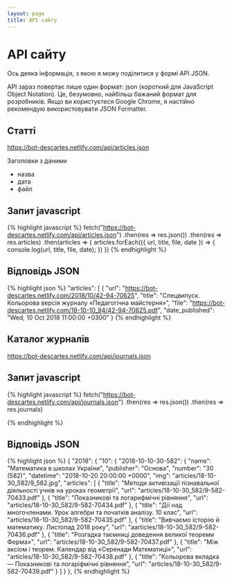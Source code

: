 ```yaml
---
layout: page
title: API сайту
---
```


# <i class="fab fa-quinscape"></i> API сайту

Ось деяка інформація, з якою я можу поділитися у формі API JSON.

API зараз повертає лише один формат: json (короткий для JavaScript Object Notation). Це, безумовно, найбільш бажаний формат для розробників. Якщо ви користуєтеся Google Chrome, я настійно рекомендую використовувати JSON Formatter.

##  Статті

<https://bot-descartes.netlify.com/api/articles.json>

Заголовки з даними
 * назва
 * дата
 * файл

## Запит javascript
{% highlight javascript %}
fetch("https://bot-descartes.netlify.com/api/articles.json")
 .then(res => res.json())
 .then(res => res.articles)
 .then(articles => {
   articles.forEach(({
     url,
     title,
     file,
     date
   }) => {
     console.log(url, title, file, date);
   })
 })
{% endhighlight %}

## Bідповідь JSON
{% highlight json %}
  "articles": [
    {
      "url": "https://bot-descartes.netlify.com/2018/10/42-94-70625",
      "title": "Спецвипуск. Кольорова версія журналу «Педагогічна майстерня»",
      "file": "https://bot-descartes.netlify.com/18-10-10_94/42-94-70625.pdf",
      "date_published": "Wed, 10 Oct 2018 11:00:00 +0300"
      }
{% endhighlight %}

##  Каталог журналів

<https://bot-descartes.netlify.com/api/journals.json>

## Запит javascript
{% highlight javascript %}
fetch("https://bot-descartes.netlify.com/api/journals.json")
 .then(res => res.json())
 .then(res => res.journals)

 {% endhighlight %}

## Bідповідь JSON
{% highlight json %}
{
  "2018": {
    "10": {
      "2018-10-10-30-582": {
        "name": "Математика в школах України",
        "publisher": "Основа",
        "number": "30 (582)",
        "datetime": "2018-10-20 20:00:00 +0000",
        "img": "articles/18-10-30_582/9_582.jpg",
        "articles": [
          {
            "title": "Методи активізації пізнавальної діяльності учнів на уроках геометрії",
            "url": "articles/18-10-30_582/9-582-70433.pdf"
          },
          {
            "title": "Показникові та логарифмічні рівняння",
            "url": "articles/18-10-30_582/9-582-70434.pdf"
          },
          {
            "title": "Дії над многочленами. Урок алгебри та початків аналізу. 10 клас",
            "url": "articles/18-10-30_582/9-582-70435.pdf"
          },
          {
            "title": "Вивчаємо історію й математику. Листопад 2018 року",
            "url": "aarticles/18-10-30_582/9-582-70436.pdf"
          },
          {
            "title": "Розгадка таємниці доведення великої теореми Ферма»",
            "url": "articles/18-10-30_582/9-582-70437.pdf"
          },
          {
            "title": "Мiж аксiом i теорем. Календар вiд «Серенади Математицi»",
            "url": "articles/18-10-30_582/9-582-70438.pdf"
          },
          {
            "title": "Кольорова вкладка — Показникові та логаріфмічні рівняння",
            "url": "articles/18-10-30_582/9-582-70439.pdf"
          }
        ]
      }
    },
{% endhighlight %}
